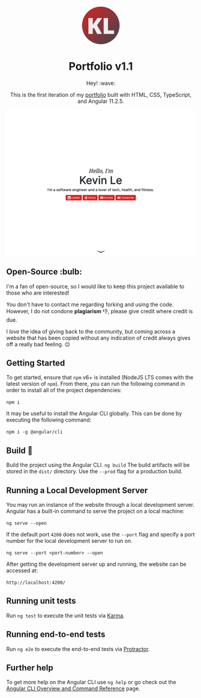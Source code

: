 <p align="center">
  <img src="https://github.com/k-le/portfolio-v1/blob/main/src/assets/logo.png">
</p>
<h1 align="center">Portfolio v1.1</h1>
<p align="center">
  Hey! :wave:
</p>
<p align="center">
  This is the first iteration of my <a href="https://k-le.github.io/portfolio-v1">portfolio</a> built with HTML, CSS, TypeScript, and Angular 11.2.5.  
</p>
<p align="center">
  <img src="https://github.com/k-le/portfolio-v1/blob/main/src/assets/demo.png">
</p>

<h2>Open-Source :bulb:</h2>
I'm a fan of open-source, so I would like to keep this project available to those who are interested!  
  
You don't have to contact me regarding forking and using the code. However, I do not condone **plagiarism** :-1:, please give credit where credit is due.  
  
I _love_ the idea of giving back to the community, but coming across a website that has been copied without any indication of credit always gives off a really bad feeling. :pensive:

## Getting Started

To get started, ensure that `npm` v6+ is installed (NodeJS LTS comes with the latest version of `npm`). From there, you can run the following command in order to install all of the project dependencies:

`npm i`

It may be useful to install the Angular CLI globally. This can be done by executing the following command:

`npm i -g @angular/cli`

## Build :hammer:

Build the project using the Angular CLI. `ng build` The build artifacts will be stored in the `dist/` directory. Use the `--prod` flag for a production build.

## Running a Local Development Server

You may run an instance of the website through a local development server. Angular has a built-in command to serve the project on a local machine:

`ng serve --open`

If the default port `4200` does not work, use the `--port` flag and specify a port number for the local development server to run on.

`ng serve --port <port-number> --open`

After getting the development server up and running, the website can be accessed at:

`http://localhost:4200/`

## Running unit tests

Run `ng test` to execute the unit tests via [Karma](https://karma-runner.github.io).

## Running end-to-end tests

Run `ng e2e` to execute the end-to-end tests via [Protractor](http://www.protractortest.org/).

## Further help

To get more help on the Angular CLI use `ng help` or go check out the [Angular CLI Overview and Command Reference](https://angular.io/cli) page.
